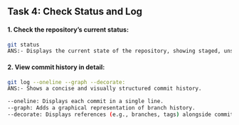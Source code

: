 
## **Task 4: Check Status and Log**

#### **1. Check the repository’s current status:**  
   ```bash
   git status
   ANS:- Displays the current state of the repository, showing staged, unstaged, and untracked files. It helps you know what changes need to be committed.
   ```
#### **2. View commit history in detail:** 
```bash
git log --oneline --graph --decorate:
ANS:- Shows a concise and visually structured commit history.

--oneline: Displays each commit in a single line.
--graph: Adds a graphical representation of branch history.
--decorate: Displays references (e.g., branches, tags) alongside commits.

